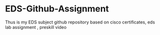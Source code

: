 # EDS-Github-Assignment
Thus is my EDS subject github repository based on cisco certificates, eds lab assignment , preskill video
